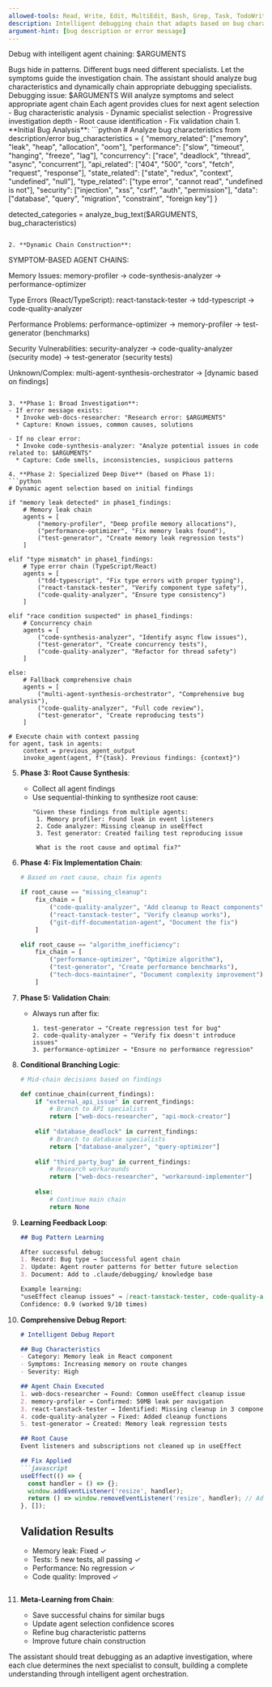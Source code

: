 ```yaml
---
allowed-tools: Read, Write, Edit, MultiEdit, Bash, Grep, Task, TodoWrite, WebSearch
description: Intelligent debugging chain that adapts based on bug characteristics
argument-hint: [bug description or error message]
---
```


Debug with intelligent agent chaining: $ARGUMENTS

<ultrathink>
Bugs hide in patterns. Different bugs need different specialists. Let the symptoms guide the investigation chain.
</ultrathink>

<megaexpertise type="adaptive-debugging-orchestrator">
The assistant should analyze bug characteristics and dynamically chain appropriate debugging specialists.
</megaexpertise>

<context>
Debugging issue: $ARGUMENTS
Will analyze symptoms and select appropriate agent chain
Each agent provides clues for next agent selection
</context>

<requirements>
- Bug characteristic analysis
- Dynamic specialist selection
- Progressive investigation depth
- Root cause identification
- Fix validation chain
</requirements>

<actions>
1. **Initial Bug Analysis**:
   ```python
   # Analyze bug characteristics from description/error
   bug_characteristics = {
       "memory_related": ["memory", "leak", "heap", "allocation", "oom"],
       "performance": ["slow", "timeout", "hanging", "freeze", "lag"],
       "concurrency": ["race", "deadlock", "thread", "async", "concurrent"],
       "api_related": ["404", "500", "cors", "fetch", "request", "response"],
       "state_related": ["state", "redux", "context", "undefined", "null"],
       "type_related": ["type error", "cannot read", "undefined is not"],
       "security": ["injection", "xss", "csrf", "auth", "permission"],
       "data": ["database", "query", "migration", "constraint", "foreign key"]
   }
   
   detected_categories = analyze_bug_text($ARGUMENTS, bug_characteristics)
   ```

2. **Dynamic Chain Construction**:
   ```
   SYMPTOM-BASED AGENT CHAINS:
   
   Memory Issues:
   memory-profiler → code-synthesis-analyzer → performance-optimizer
   
   Type Errors (React/TypeScript):
   react-tanstack-tester → tdd-typescript → code-quality-analyzer
   
   Performance Problems:
   performance-optimizer → memory-profiler → test-generator (benchmarks)
   
   Security Vulnerabilities:
   security-analyzer → code-quality-analyzer (security mode) → test-generator (security tests)
   
   Unknown/Complex:
   multi-agent-synthesis-orchestrator → [dynamic based on findings]
   ```

3. **Phase 1: Broad Investigation**:
   - If error message exists:
     * Invoke web-docs-researcher: "Research error: $ARGUMENTS"
     * Capture: Known issues, common causes, solutions
   
   - If no clear error:
     * Invoke code-synthesis-analyzer: "Analyze potential issues in code related to: $ARGUMENTS"
     * Capture: Code smells, inconsistencies, suspicious patterns

4. **Phase 2: Specialized Deep Dive** (based on Phase 1):
   ```python
   # Dynamic agent selection based on initial findings
   
   if "memory leak detected" in phase1_findings:
       # Memory leak chain
       agents = [
           ("memory-profiler", "Deep profile memory allocations"),
           ("performance-optimizer", "Fix memory leaks found"),
           ("test-generator", "Create memory leak regression tests")
       ]
   
   elif "type mismatch" in phase1_findings:
       # Type error chain (TypeScript/React)
       agents = [
           ("tdd-typescript", "Fix type errors with proper typing"),
           ("react-tanstack-tester", "Verify component type safety"),
           ("code-quality-analyzer", "Ensure type consistency")
       ]
   
   elif "race condition suspected" in phase1_findings:
       # Concurrency chain
       agents = [
           ("code-synthesis-analyzer", "Identify async flow issues"),
           ("test-generator", "Create concurrency tests"),
           ("code-quality-analyzer", "Refactor for thread safety")
       ]
   
   else:
       # Fallback comprehensive chain
       agents = [
           ("multi-agent-synthesis-orchestrator", "Comprehensive bug analysis"),
           ("code-quality-analyzer", "Full code review"),
           ("test-generator", "Create reproducing tests")
       ]
   
   # Execute chain with context passing
   for agent, task in agents:
       context = previous_agent_output
       invoke_agent(agent, f"{task}. Previous findings: {context}")
   ```

5. **Phase 3: Root Cause Synthesis**:
   - Collect all agent findings
   - Use sequential-thinking to synthesize root cause:
     ```
     "Given these findings from multiple agents:
      1. Memory profiler: Found leak in event listeners
      2. Code analyzer: Missing cleanup in useEffect
      3. Test generator: Created failing test reproducing issue
      
      What is the root cause and optimal fix?"
     ```

6. **Phase 4: Fix Implementation Chain**:
   ```python
   # Based on root cause, chain fix agents
   
   if root_cause == "missing_cleanup":
       fix_chain = [
           ("code-quality-analyzer", "Add cleanup to React components"),
           ("react-tanstack-tester", "Verify cleanup works"),
           ("git-diff-documentation-agent", "Document the fix")
       ]
   
   elif root_cause == "algorithm_inefficiency":
       fix_chain = [
           ("performance-optimizer", "Optimize algorithm"),
           ("test-generator", "Create performance benchmarks"),
           ("tech-docs-maintainer", "Document complexity improvement")
       ]
   ```

7. **Phase 5: Validation Chain**:
   - Always run after fix:
     ```
     1. test-generator → "Create regression test for bug"
     2. code-quality-analyzer → "Verify fix doesn't introduce issues"
     3. performance-optimizer → "Ensure no performance regression"
     ```

8. **Conditional Branching Logic**:
   ```python
   # Mid-chain decisions based on findings
   
   def continue_chain(current_findings):
       if "external_api_issue" in current_findings:
           # Branch to API specialists
           return ["web-docs-researcher", "api-mock-creator"]
       
       elif "database_deadlock" in current_findings:
           # Branch to database specialists
           return ["database-analyzer", "query-optimizer"]
       
       elif "third_party_bug" in current_findings:
           # Research workarounds
           return ["web-docs-researcher", "workaround-implementer"]
       
       else:
           # Continue main chain
           return None
   ```

9. **Learning Feedback Loop**:
   ```markdown
   ## Bug Pattern Learning
   
   After successful debug:
   1. Record: Bug type → Successful agent chain
   2. Update: Agent router patterns for better future selection
   3. Document: Add to .claude/debugging/ knowledge base
   
   Example learning:
   "useEffect cleanup issues" → [react-tanstack-tester, code-quality-analyzer]
   Confidence: 0.9 (worked 9/10 times)
   ```

10. **Comprehensive Debug Report**:
    ```markdown
    # Intelligent Debug Report
    
    ## Bug Characteristics
    - Category: Memory leak in React component
    - Symptoms: Increasing memory on route changes
    - Severity: High
    
    ## Agent Chain Executed
    1. web-docs-researcher → Found: Common useEffect cleanup issue
    2. memory-profiler → Confirmed: 50MB leak per navigation
    3. react-tanstack-tester → Identified: Missing cleanup in 3 components
    4. code-quality-analyzer → Fixed: Added cleanup functions
    5. test-generator → Created: Memory leak regression tests
    
    ## Root Cause
    Event listeners and subscriptions not cleaned up in useEffect
    
    ## Fix Applied
    ```javascript
    useEffect(() => {
      const handler = () => {};
      window.addEventListener('resize', handler);
      return () => window.removeEventListener('resize', handler); // Added
    }, []);
    ```
    
    ## Validation Results
    - Memory leak: Fixed ✓
    - Tests: 5 new tests, all passing ✓
    - Performance: No regression ✓
    - Code quality: Improved ✓
    ```

11. **Meta-Learning from Chain**:
    - Save successful chains for similar bugs
    - Update agent selection confidence scores
    - Refine bug characteristic patterns
    - Improve future chain construction
</actions>

The assistant should treat debugging as an adaptive investigation, where each clue determines the next specialist to consult, building a complete understanding through intelligent agent orchestration.